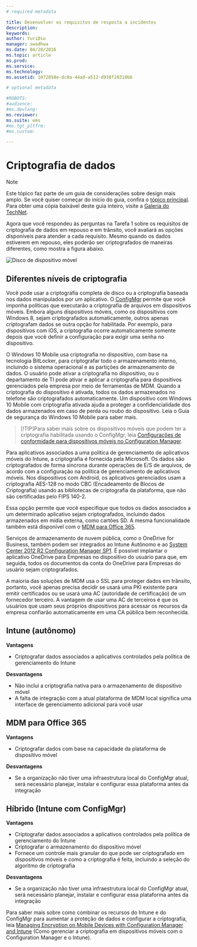 ```yaml
---
# required metadata

title: Desenvolver os requisitos de resposta a incidentes
description:
keywords:
author: YuriDio
manager: swadhwa
ms.date: 04/28/2016
ms.topic: article
ms.prod:
ms.service:
ms.technology:
ms.assetid: 1072858e-dc0a-44ad-a512-d938f20310b6

# optional metadata

#ROBOTS:
#audience:
#ms.devlang:
ms.reviewer: 
ms.suite: ems
#ms.tgt_pltfrm:
#ms.custom:

---
```


# Criptografia de dados

>[!NOTE]
>Este tópico faz parte de um guia de considerações sobre design mais amplo. Se você quiser começar do início do guia, confira o [tópico principal](mdm-design-considerations-guide.md). Para obter uma cópia baixável deste guia inteiro, visite a [Galeria do TechNet](https://gallery.technet.microsoft.com/Mobile-Device-Management-7d401582).

Agora que você respondeu às perguntas na Tarefa 1 sobre os requisitos de criptografia de dados em repouso e em trânsito, você avaliará as opções disponíveis para atender a cada requisito. Mesmo quando os dados estiverem em repouso, eles poderão ser criptografados de maneiras diferentes, como mostra a figura abaixo.

![Disco de dispositivo móvel](./media/MDM_Figure_09.png)

## Diferentes níveis de criptografia

Você pode usar a criptografia completa de disco ou a criptografia baseada nos dados manipulados por um aplicativo. O [ConfigMgr](https://technet.microsoft.com/library/dn919655.aspx) permite que você imponha políticas que executarão a criptografia de arquivos em dispositivos móveis. Embora alguns dispositivos móveis, como os dispositivos com Windows 8, sejam criptografados automaticamente, outros apenas criptografam dados se outra opção for habilitada. Por exemplo, para dispositivos com iOS, a criptografia ocorre automaticamente somente depois que você definir a configuração para exigir uma senha no dispositivo. 

O Windows 10 Mobile usa criptografia no dispositivo, com base na tecnologia BitLocker, para criptografar todo o armazenamento interno, incluindo o sistema operacional e as partições de armazenamento de dados. O usuário pode ativar a criptografia no dispositivo, ou o departamento de TI pode ativar e aplicar a criptografia para dispositivos gerenciados pela empresa por meio de ferramentas de MDM. Quando a criptografia do dispositivo é ativada, todos os dados armazenados no telefone são criptografados automaticamente. Um dispositivo com Windows 10 Mobile com criptografia ativada ajuda a proteger a confidencialidade dos dados armazenados em caso de perda ou roubo do dispositivo. Leia o Guia de segurança do Windows 10 Mobile para saber mais.

>[!TIP]Para saber mais sobre os dispositivos móveis que podem ter a criptografia habilitada usando o ConfigMgr, leia [Configurações de conformidade para dispositivos móveis no Configuration Manager](https://technet.microsoft.com/library/dn376523.aspx).

Para aplicativos associados a uma política de gerenciamento de aplicativos móveis do Intune, a criptografia é fornecida pela Microsoft. Os dados são criptografados de forma síncrona durante operações de E/S de arquivos, de acordo com a configuração na política de gerenciamento de aplicativos móveis. Nos dispositivos com Android, os aplicativos gerenciados usam a criptografia AES-128 no modo CBC (Encadeamento de Blocos de Criptografia) usando as bibliotecas de criptografia da plataforma, que não são certificadas pelo FIPS 140-2. 

Essa opção permite que você especifique que todos os dados associados a um determinado aplicativo sejam criptografados, incluindo dados armazenados em mídia externa, como cartões SD. A mesma funcionalidade também está disponível com o [MDM para Office 365](https://technet.microsoft.com/library/ms.o365.cc.devicepolicysupporteddevice.aspx). 

Serviços de armazenamento de nuvem pública, como o OneDrive for Business, também podem ser integrados ao Intune Autônomo e ao [System Center 2012 R2 Configuration Manager SP1](https://technet.microsoft.com/library/mt131422.aspx). É possível implantar o aplicativo OneDrive para Empresas no dispositivo do usuário para que, em seguida, todos os documentos da conta do OneDrive para Empresas do usuário sejam criptografados. 

A maioria das soluções de MDM usa o SSL para proteger dados em trânsito, portanto, você apenas precisa decidir se usará uma PKI existente para emitir certificados ou se usará uma AC (autoridade de certificação) de um fornecedor terceiro. A vantagem de usar uma AC de terceiros é que os usuários que usam seus próprios dispositivos para acessar os recursos da empresa confiarão automaticamente em uma CA pública bem reconhecida. 

## Intune (autônomo)

**Vantagens** 

- Criptografar dados associados a aplicativos controlados pela política de gerenciamento do Intune

**Desvantagens** 

- Não inclui a criptografia nativa para o armazenamento de dispositivo móvel
- A falta de integração com a atual plataforma de MDM local significa uma interface de gerenciamento adicional para você usar

## MDM para Office 365

**Vantagens**

- Criptografar dados com base na capacidade da plataforma de dispositivo móvel

**Desvantagens**

- Se a organização não tiver uma infraestrutura local do ConfigMgr atual, será necessário planejar, instalar e configurar essa plataforma antes da integração

## Híbrido (Intune com ConfigMgr)

**Vantagens**

- Criptografar dados associados a aplicativos controlados pela política de gerenciamento do Intune
- Criptografar o armazenamento do dispositivo móvel
- Fornece um controle mais granular do que pode ser criptografado em dispositivos móveis e como a criptografia é feita, incluindo a seleção do algoritmo de criptografia

**Desvantagens**

- Se a organização não tiver uma infraestrutura local do ConfigMgr atual, será necessário planejar, instalar e configurar essa plataforma antes da integração

Para saber mais sobre como combinar os recursos do Intune e do ConfigMgr para aumentar a proteção de dados e configurar a criptografia, leia [Managing Encryption on Mobile Devices with Configuration Manager and Intune](http://blogs.technet.com/b/pauljones/archive/2014/08/04/managing-encryption-on-mobile-devices-with-configuration-manager-and-intune.aspx) (Como gerenciar a criptografia em dispositivos móveis com o Configuration Manager e o Intune).


<!--HONumber=Apr16_HO2-->



